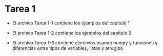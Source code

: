 # Tarea 1

- El archivo Tarea 1-1 contiene los ejemplos del capitulo 1

- El archivo Tarea 1-2 contiene los ejemplos del capitulo 2

- El archivo Tarea 1-3 contiene ejercicios usando numpy y funciones y diferencias entre tipos de variables, listas y arreglos.


